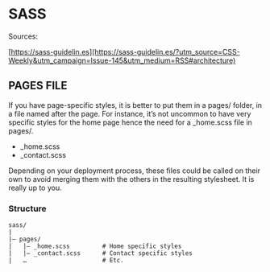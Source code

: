 # SASS

Sources: 

[https://sass-guidelin.es](https://sass-guidelin.es/?utm_source=CSS-Weekly&utm_campaign=Issue-145&utm_medium=RSS#architecture)

## PAGES FILE

If you have page-specific styles, it is better to put them in a pages/ folder, in a file named after the page. For instance, it’s not uncommon to have very specific styles for the home page hence the need for a _home.scss file in pages/.

* _home.scss
* _contact.scss

Depending on your deployment process, these files could be called on their own to avoid merging them with the others in the resulting stylesheet. It is really up to you.

### Structure

```
sass/
|
|– pages/
|   |– _home.scss         # Home specific styles
|   |– _contact.scss      # Contact specific styles
|   …                     # Etc.
```